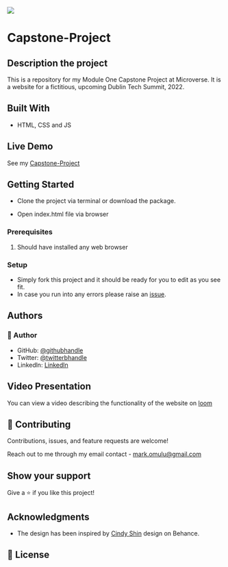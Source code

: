 ![](https://img.shields.io/badge/Microverse-blueviolet)

# Capstone-Project

## Description the project
This is a repository for my Module One Capstone Project at Microverse. It is a website for a fictitious, upcoming Dublin Tech Summit, 2022.

## Built With
* HTML, CSS and JS

## Live Demo

See my [Capstone-Project](https://mikelobi.github.io/Capstone-Project/)


## Getting Started

- Clone the project via terminal or download the package.

- Open index.html file via browser

### Prerequisites

1. Should have installed any web browser

### Setup

- Simply fork this project and it should be ready for you to edit as you see fit.
- In case you run into any errors please raise an [issue](https://github.com/Mikelobi/Capstone-Project/issues).

## Authors

### 👤 Author
- GitHub: [@githubhandle](https://github.com/Mikelobi)
- Twitter: [@twitterbhandle](https://twitter.com/omulum)
- Linkedln: [Linkedln](https://www.linkedin.com/in/ugochukwu-omulu-b9697663/)

## Video Presentation

You can view a video describing the functionality of the website on [loom](https://www.loom.com/share/2b9dc06315a046a88c95126b6936194f)

## 🤝 Contributing

Contributions, issues, and feature requests are welcome!

Reach out to me through my email contact - mark.omulu@gmail.com

## Show your support

Give a ⭐️ if you like this project!

## Acknowledgments

- The design has been inspired by [Cindy Shin](https://www.behance.net/adagio07) design on Behance.

## 📝 License

